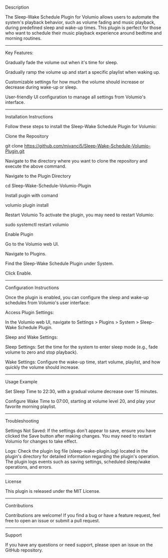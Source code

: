 Description

The Sleep-Wake Schedule Plugin for Volumio allows users to automate the system's playback behavior, such as volume fading and music playback, during predefined sleep and wake-up times. This plugin is perfect for those who want to schedule their music playback experience around bedtime and morning routines.


______________________________________________________________________________________
Key Features:

Gradually fade the volume out when it's time for sleep.

Gradually ramp the volume up and start a specific playlist when waking up.

Customizable settings for how much the volume should increase or decrease during wake-up or sleep.

User-friendly UI configuration to manage all settings from Volumio's interface.


_____________________________________________________________________________________
Installation Instructions

Follow these steps to install the Sleep-Wake Schedule Plugin for Volumio:

Clone the Repository

git clone https://github.com/mivanci5/Sleep-Wake-Schedule-Volumio-Plugin.git

Navigate to the directory where you want to clone the repository and execute the above command.

Navigate to the Plugin Directory

cd Sleep-Wake-Schedule-Volumio-Plugin

Install pugin with comand

volumio plugin install

Restart Volumio
To activate the plugin, you may need to restart Volumio:

sudo systemctl restart volumio

Enable Plugin

Go to the Volumio web UI.

Navigate to Plugins.

Find the Sleep-Wake Schedule Plugin under System.

Click Enable.


__________________________________________________________________________________
Configuration Instructions

Once the plugin is enabled, you can configure the sleep and wake-up schedules from Volumio's user interface:

Access Plugin Settings:

In the Volumio web UI, navigate to Settings > Plugins > System > Sleep-Wake Schedule Plugin.

Sleep and Wake Settings:

Sleep Settings: Set the time for the system to enter sleep mode (e.g., fade volume to zero and stop playback).

Wake Settings: Configure the wake-up time, start volume, playlist, and how quickly the volume should increase.


_________________________________________________________________________________
Usage Example

Set Sleep Time to 22:30, with a gradual volume decrease over 15 minutes.

Configure Wake Time to 07:00, starting at volume level 20, and play your favorite morning playlist.


_________________________________________________________________________________
Troubleshooting

Settings Not Saved: If the settings don't appear to save, ensure you have clicked the Save button after making changes. You may need to restart Volumio for changes to take effect.

Logs: Check the plugin log file (sleep-wake-plugin.log) located in the plugin's directory for detailed information regarding the plugin's operation. The plugin logs events such as saving settings, scheduled sleep/wake operations, and errors.


_________________________________________________________________________________
License

This plugin is released under the MIT License.


_________________________________________________________________________________
Contributions

Contributions are welcome! If you find a bug or have a feature request, feel free to open an issue or submit a pull request.


_________________________________________________________________________________
Support

If you have any questions or need support, please open an issue on the GitHub repository.
